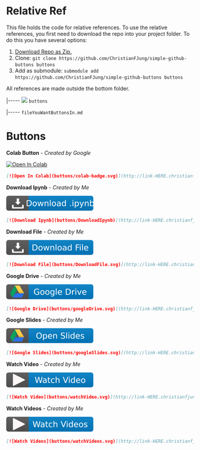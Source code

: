 # Relative Ref

This file holds the code for relative references. To use the relative references, you first need to download the repo into your project folder. To do this you have several options:

1. [Download Repo as Zip.](https://github.com/ChristianFJung/simple-github-buttons/archive/master.zip)
2. Clone:  `git clone https://github.com/ChristianFJung/simple-github-buttons buttons `
3. Add as submodule: `submodule add https://github.com/ChristianFJung/simple-github-buttons buttons`



All references are made outside the bottom folder. 

|----- <img src="https://cdn0.iconfinder.com/data/icons/files-and-folders-19/24/folder-512.png" width="20;" /> `buttons`

|----- `fileYouWantButtonsIn.md`

# Buttons

**Colab Button** - *Created by Google*

[![Open In Colab](https://colab.research.google.com/assets/colab-badge.svg)](http://link-HERE.christianfjung.com)

```markdown
[![Open In Colab](buttons/colab-badge.svg)](http://link-HERE.christianfjung.com)

```



**Download Ipynb** - *Created by Me*



[![Download Ipynb](https://raw.githubusercontent.com/ChristianFJung/simple-github-buttons/master/DownloadIpynb.svg)](http://link-HERE.christianfjung.com)

```markdown
[![Download Ipynb](buttons/DownloadIpynb)](http://link-HERE.christianfjung.com)
```



**Download File** - *Created by Me*

[![Download File](https://raw.githubusercontent.com/ChristianFJung/simple-github-buttons/master/DownloadFile.svg)](http://link-HERE.christianfjung.com)

```markdown
[![Download File](buttons/DownloadFile.svg)](http://link-HERE.christianfjung.com)
```



**Google Drive** - *Created by Me*

[![Google Drive](https://raw.githubusercontent.com/ChristianFJung/simple-github-buttons/master/googleDrive.svg)](http://link-HERE.christianfjung.com)

```markdown
[![Google Drive](buttons/googleDrive.svg)](http://link-HERE.christianfjung.com)
```



**Google Slides** - *Created by Me*

[![Google Slides](https://raw.githubusercontent.com/ChristianFJung/simple-github-buttons/master/googleSlides.svg)](http://link-HERE.christianfjung.com)

```markdown
[![Google Slides](buttons/googleSlides.svg)](http://link-HERE.christianfjung.com)
```



**Watch Video** - *Created by Me*

[![Watch Video](https://raw.githubusercontent.com/ChristianFJung/simple-github-buttons/master/watchVideo.svg)](http://link-HERE.christianfjung.com)

```markdown
[![Watch Video](buttons/watchVideo.svg)](http://link-HERE.christianfjung.com)
```



**Watch Videos** - *Created by Me*

[![Watch Videos](https://raw.githubusercontent.com/ChristianFJung/simple-github-buttons/master/watchVideos.svg)](http://link-HERE.christianfjung.com)

```markdown
[![Watch Videos](buttons/watchVideos.svg)](http://link-HERE.christianfjung.com)
```

